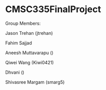 # CMSC335FinalProject

Group Members: 

Jason Trehan (jtrehan)

Fahim Sajjad 

Aneesh Muttavarapu ()

Qiwei Wang (Kiwi0421)

Dhvani ()

Shivasree Margam (smarg5)
